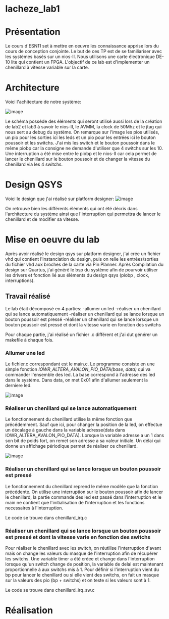 # lacheze_lab1

# Présentation
Le cours d'ESN11 set à mettre en oeuvre les connaissance apprise lors du cours de conception conjointe. Le but de ces TP est de se familiariser avec les systèmes basés sur un nios-II. Nous utilisons une carte électronique DE-10 lite qui contient un FPGA.
L'objectif de ce lab est d'implementer un chenillard à vitesse variable sur la carte.


# Architecture

Voici l'achitecture de notre système:

![image](https://github.com/ESN2024/lacheze_lab1/assets/147801348/afd02c1e-e9eb-4ca1-9ec6-452f668ba6af)

Le schéma possède des éléments qui seront utilisé aussi lors de la création de lab2 et lab3 à savoir le nios-II, le AVMM, la clock de 50Mhz et le jtag qui nous sert au debug du système.
On remarque sur l'image les pios utilisés, un pio pour les sorties ici les leds et un pio pour les entrées ici le bouton poussoir et les switchs. J'ai mis les switch et le bouton poussoir dans le même piobp car la consigne ne demande d'utiliser que 4 switchs sur les 10. Une interruption a été mise entre le piobp et le nios-II car cela permet de lancer le chenillard sur le bouton poussoir et de changer la vitesse du chenillard via les 4 switchs.

# Design QSYS

Voici le design que j'ai réalisé sur platform designer:
![image](https://github.com/ESN2024/lacheze_lab1/assets/147801348/a2ecfdfd-5ef2-480a-93f4-3afbbc91b506)

On retrouve bien les différents éléments qui ont été décris dans l'architecture du système ainsi que l'interruption qui permettra de lancer le chenillard et de modifier sa vitesse.

 # Mise en oeuvre du lab

 Après avoir réalisé le design qsys sur platform designer, j'ai crée un fichier vhd qui contient l'instanciation du design, puis on relie les entrées/sorties du fichier vhd aux broches de la carte via Pin Planner.
 Après Compilation du design sur Quartus, j'ai généré le bsp du système afin de pourvoir utiliser les drivers et fonction lié aux éléments du design qsys (piobp , clock, interruptions).

 ## Travail réalisé
 Le lab était décomposé en 4 parties:
 -allumer un led
 -réaliser un chenillard qui se lance automatiquement
 -réaliser un chenillard qui se lance lorsque un bouton poussoir est pressé
 -réaliser un chenillard qui se lance lorsque un bouton poussoir est pressé et dont la vitesse varie en fonction des switchs

 Pour chaque partie, j'ai réalisé un fichier .c différent et j'ai dut générer un makefile à chaque fois.

 ### Allumer une led
 Le fichier.c correspondant est le main.c. Le programme consiste en une simple fonction _IOWR_ALTERA_AVALON_PIO_DATA(base, data)_ qui va commander l'ensemble des led. La base correspond à l'adresse des led dans le système. Dans data, on met 0x01 afin d'allumer seulement la derniere led.
 
![image](https://github.com/ESN2024/lacheze_lab1/assets/147801348/0d31c0cd-d28b-4293-8141-871efb2c1e5c)

### Réaliser un chenillard qui se lance automatiquement
Le fonctionnement du chenillard utilise la même fonction que précédemment. Sauf que ici, pour changer la position de la led, on effectue un décalage à gauche dans la variable adresse(data dans IOWR_ALTERA_AVALON_PIO_DATA). Lorsque la variable adresse a un 1 dans son bit de poids fort, on remet son adresse a sa valeur initiale. Un délai qui donne un affichage périodique permet de réaliser ce chenillard.

![image](https://github.com/ESN2024/lacheze_lab1/assets/147801348/2de3ffdf-dad2-4fa4-86aa-e026e7b3112b)

### Réaliser un chenillard qui se lance lorsque un bouton poussoir est pressé
Le fonctionnement du chenillard reprend le même modèle que la fonction précédente. On utilise une interruption sur le bouton poussoir afin de lancer le chenillard, la partie commande des led est passé dans l'interruption et le main ne contient que l'initialisation de l'interruption et les fonctions necessaires à l'interruption. 

Le code se trouve dans chenillard_irq.c

### Réaliser un chenillard qui se lance lorsque un bouton poussoir est pressé et dont la vitesse varie en fonction des switchs

Pour réaliser le chenillard avec les switch, on réutilise l'interruption d'avant mais on change les valeurs du masque de l'interruption afin de récupérer les switchs. Une variable timer a été créee et change dans l'interruption lorsque qu'un switch change de position, la variable de delai est maintenant proportionnelle à aux switchs mis à 1. Pour définir si l'interruption vient du bp pour lancer le chenillard ou si elle vient des switchs, on fait un masque sur la valeurs des pio (bp + switchs) et on teste si les valeurs sont à 1. 

Le code se trouve dans chenillard_irq_sw.c

# Réalisation
